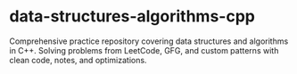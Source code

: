 # data-structures-algorithms-cpp
Comprehensive practice repository covering data structures and algorithms in C++. Solving problems from LeetCode, GFG, and custom patterns with clean code, notes, and optimizations.
